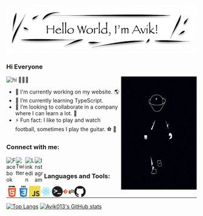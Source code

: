 [![Hello World](./image/HelloWorld.png)](https://github.com/Avik013)

### Hi Everyone 
<img src="https://user-images.githubusercontent.com/1303154/88677602-1635ba80-d120-11ea-84d8-d263ba5fc3c0.gif" width="28px" alt="hi"> 👨🏻‍💻 <img align="right" alt="GIF" src="./image/7edeb9b7269feb6defbf598fafc05f5f.gif" border-radius="20px" width="200" height="300"/>

- 🔭 I'm currently working on my website. 🌎
- 🌱 I’m currently learning TypeScript.
- 🤝 I’m looking to collaborate in a company where I can learn a lot. 🏢
- ⚡ Fun fact: I like to play and watch football, sometimes I play the guitar. ⚽️ 🎸 


### Connect with me:

[<img align="left" alt="Facebook" width="25px" src="https://cdn.jsdelivr.net/npm/simple-icons@4.14.0/icons/facebook.svg"/>][facebook]
[<img align="left" alt="Twitter" width="25px" src="https://cdn.jsdelivr.net/npm/simple-icons@4.14.0/icons/twitter.svg"/>][twitter]
[<img align="left" alt="Linkedin" width="25px" src="https://cdn.jsdelivr.net/npm/simple-icons@4.14.0/icons/linkedin.svg"/>][linkedin]
[<img align="left" alt="Instagram" width="25px" src="https://cdn.jsdelivr.net/npm/simple-icons@4.14.0/icons/instagram.svg"/>][instagram]

<br/>

### Languages and Tools:

[<img align="left" alt="HTML5" width="30px" src="https://raw.githubusercontent.com/github/explore/80688e429a7d4ef2fca1e82350fe8e3517d3494d/topics/html/html.png" />][html]
[<img align="left" alt="CSS3" width="30px" src="https://raw.githubusercontent.com/github/explore/80688e429a7d4ef2fca1e82350fe8e3517d3494d/topics/css/css.png" />][css]
[<img align="left" alt="JavaScript" width="30px" src="https://raw.githubusercontent.com/github/explore/80688e429a7d4ef2fca1e82350fe8e3517d3494d/topics/javascript/javascript.png" />][javascript]
[<img align="left" alt="React" width="30px" src="https://raw.githubusercontent.com/github/explore/80688e429a7d4ef2fca1e82350fe8e3517d3494d/topics/react/react.png" />][react]
[<img align="left" alt="Terminal" width="30px" src="https://raw.githubusercontent.com/github/explore/80688e429a7d4ef2fca1e82350fe8e3517d3494d/topics/terminal/terminal.png" />][terminal]
[<img align="left" alt="Git" width="30px" src="https://raw.githubusercontent.com/github/explore/80688e429a7d4ef2fca1e82350fe8e3517d3494d/topics/git/git.png" />][git]
[<img align="left" alt="GitHub" width="30px" src="https://raw.githubusercontent.com/github/explore/78df643247d429f6cc873026c0622819ad797942/topics/github/github.png" />][github]

<br/>

---

[![Top Langs](https://github-readme-stats.vercel.app/api/top-langs/?username=Avik013&show_icons=true&theme=graywhite&langs_count=8)](https://github.com/Avik013?tab=repositories) [![Avik013's GitHub stats](https://github-readme-stats.vercel.app/api?username=Avik013&show_icons=true&theme=graywhite)](https://github.com/Avik013?tab=repositories)


[facebook]: https://www.facebook.com/gukasyan.sp
[twitter]: https://twitter.com/mr_dev_a13
[linkedin]: https://www.linkedin.com/in/avik-sargsyan-8b76411b0/
[instagram]: https://www.instagram.com/mr.dev_a13/
[html]: https://developer.mozilla.org/en-US/docs/Web/HTML
[css]: https://developer.mozilla.org/en-US/docs/Web/CSS
[javascript]: https://developer.mozilla.org/en-US/docs/Web/JavaScript
[react]: https://reactjs.org/
[terminal]: https://developer.mozilla.org/en-US/docs/Learn/Tools_and_testing/Understanding_client-side_tools/Command_line
[git]: https://git-scm.com/
[github]: https://github.blog/
